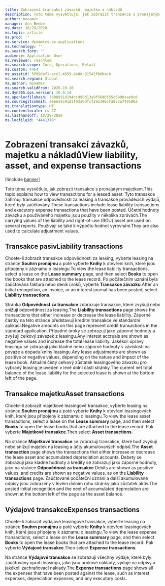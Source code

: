 ```yaml
---
title: Zobrazení transakcí závazků, majetku a nákladů
description: Toto téma vysvětluje, jak zobrazit transakce s pronajatým majetkem. Tyto transakce zahrnují transakce odpovědnosti za leasing a transakce prováděcích výdajů, které byly zaúčtovány.
author: moaamer
manager: Ann Beebe
ms.date: 10/28/2020
ms.topic: article
ms.prod: ''
ms.service: dynamics-ax-applications
ms.technology: ''
ms.search.form: ''
audience: Application User
ms.reviewer: roschlom
ms.search.scope: Core, Operations, Retail
ms.custom: 4464
ms.assetid: 5f89daf1-acc2-4959-b48d-91542fb6bacb
ms.search.region: Global
ms.author: moaamer
ms.search.validFrom: 2020-10-28
ms.dyn365.ops.version: 10.0.14
ms.openlocfilehash: 7008891d194dc990d13a9f56db155c6990aae0c0
ms.sourcegitcommit: aeee39c01d3f93a6dfcf2013965fa975a740596a
ms.translationtype: HT
ms.contentlocale: cs-CZ
ms.lasthandoff: 10/28/2020
ms.locfileid: "4441370"
---
```

# <a name="view-liability-asset-and-expense-transactions"></a><span data-ttu-id="6cfcf-104">Zobrazení transakcí závazků, majetku a nákladů</span><span class="sxs-lookup"><span data-stu-id="6cfcf-104">View liability, asset, and expense transactions</span></span>

[!include [banner](../includes/banner.md)]

<span data-ttu-id="6cfcf-105">Toto téma vysvětluje, jak zobrazit transakce s pronajatým majetkem.</span><span class="sxs-lookup"><span data-stu-id="6cfcf-105">This topic explains how to view transactions for a leased asset.</span></span> <span data-ttu-id="6cfcf-106">Tyto transakce zahrnují transakce odpovědnosti za leasing a transakce prováděcích výdajů, které byly zaúčtovány.</span><span class="sxs-lookup"><span data-stu-id="6cfcf-106">These transactions include lease liability transactions and executory expense transactions that have been posted.</span></span> <span data-ttu-id="6cfcf-107">Účetní hodnoty závazku a používaného majetku jsou použity v několika zprávách.</span><span class="sxs-lookup"><span data-stu-id="6cfcf-107">The carrying values of the liability and right-of-use (ROU) asset are used on several reports.</span></span> <span data-ttu-id="6cfcf-108">Používají se také k výpočtu hodnot vyrovnání.</span><span class="sxs-lookup"><span data-stu-id="6cfcf-108">They are also used to calculate adjustment values.</span></span>

## <a name="liability-transactions"></a><span data-ttu-id="6cfcf-109">Transakce pasiv</span><span class="sxs-lookup"><span data-stu-id="6cfcf-109">Liability transactions</span></span>

<span data-ttu-id="6cfcf-110">Chcete-li zobrazit transakce odpovědnosti za leasing, vyberte leasing na stránce **Souhrn pronájmu** a poté vyberte **Knihy** k otevření knih, které jsou připojeny k záznamu o leasingu.</span><span class="sxs-lookup"><span data-stu-id="6cfcf-110">To view the lease liability transactions, select a lease on the **Lease summary** page, and then select **Books** to open the books that are attached to the lease record.</span></span> <span data-ttu-id="6cfcf-111">Po počátečním uznání byla zaúčtována faktura nebo deník úroků, vyberte **Transakce závazku**.</span><span class="sxs-lookup"><span data-stu-id="6cfcf-111">After an initial recognition, an invoice, or an interest journal has been posted, select **Liability transactions**.</span></span>

<span data-ttu-id="6cfcf-112">Stránka **Odpovědnost za transakce** zobrazuje transakce, které zvyšují nebo snižují odpovědnost za leasing.</span><span class="sxs-lookup"><span data-stu-id="6cfcf-112">The **Liability transactions** page shows the transactions that either increase or decrease the lease liability.</span></span> <span data-ttu-id="6cfcf-113">Záporné částky na této stránce představují kreditní transakce ve standardní aplikaci.</span><span class="sxs-lookup"><span data-stu-id="6cfcf-113">Negative amounts on this page represent credit transactions in the standard application.</span></span> <span data-ttu-id="6cfcf-114">Případné úroky se zobrazují jako záporné hodnoty a zvyšují celkový závazek z leasingu.</span><span class="sxs-lookup"><span data-stu-id="6cfcf-114">Any interest accruals are shown as negative values and increase the total lease liability.</span></span> <span data-ttu-id="6cfcf-115">Jakékoli úpravy leasingu se zobrazují jako kladné nebo záporné hodnoty v závislosti na povaze a dopadu knihy leasingu.</span><span class="sxs-lookup"><span data-stu-id="6cfcf-115">Any lease adjustments are shown as positive or negative values, depending on the nature and impact of the lease book.</span></span> <span data-ttu-id="6cfcf-116">Aktuální čistý celkový zůstatek leasingového závazku pro vybraný leasing je uveden v levé dolní části stránky.</span><span class="sxs-lookup"><span data-stu-id="6cfcf-116">The current net total balance of the lease liability for the selected lease is shown at the bottom left of the page.</span></span>

## <a name="asset-transactions"></a><span data-ttu-id="6cfcf-117">Transakce majetku</span><span class="sxs-lookup"><span data-stu-id="6cfcf-117">Asset transactions</span></span>

<span data-ttu-id="6cfcf-118">Chcete-li zobrazit majetkové leasingové transakce, vyberte leasing na stránce **Souhrn pronájmu** a poté vyberte **Knihy** k otevření leasingových knih, které jsou připojeny k záznamu o leasingu.</span><span class="sxs-lookup"><span data-stu-id="6cfcf-118">To view the lease asset transactions, select a lease on the **Lease summary** page, and then select **Books** to open the lease books that are attached to the lease record.</span></span> <span data-ttu-id="6cfcf-119">Pak vyberte **Majetkové transakce**.</span><span class="sxs-lookup"><span data-stu-id="6cfcf-119">Then select **Asset transactions**.</span></span>

<span data-ttu-id="6cfcf-120">Na stránce **Majetkové transakce** se zobrazují transakce, které buď zvyšují nebo snižují majetek na leasing a účty akumulovaných odpisů.</span><span class="sxs-lookup"><span data-stu-id="6cfcf-120">The **Asset transaction** page shows the transactions that either increase or decrease the lease asset and accumulated depreciation accounts.</span></span> <span data-ttu-id="6cfcf-121">Debety se zobrazují jako kladné hodnoty a kredity se zobrazují jako záporné hodnoty, jako na stránce **Odpovědnost za transakce**.</span><span class="sxs-lookup"><span data-stu-id="6cfcf-121">Debits are shown as positive values, and credits are shown as negative values, as on the **Liability transactions** page.</span></span> <span data-ttu-id="6cfcf-122">Zaúčtované počáteční uznání a další akumulované odpisy jsou zobrazeny v levém dolním rohu stránky jako zůstatek aktiv.</span><span class="sxs-lookup"><span data-stu-id="6cfcf-122">The posted initial recognition and the next of accumulated depreciation are shown at the bottom left of the page as the asset balance.</span></span> 

## <a name="expenses-transactions"></a><span data-ttu-id="6cfcf-123">Výdajové transakce</span><span class="sxs-lookup"><span data-stu-id="6cfcf-123">Expenses transactions</span></span>

<span data-ttu-id="6cfcf-124">Chcete-li zobrazit výdajové leasingové transakce, vyberte leasing na stránce **Souhrn pronájmu** a poté vyberte **Knihy** k otevření leasingových knih, které jsou připojeny k záznamu o leasingu.</span><span class="sxs-lookup"><span data-stu-id="6cfcf-124">To view the lease expense transactions, select a lease on the **Lease summary** page, and then select **Books** to open the lease books that are attached to the lease record.</span></span> <span data-ttu-id="6cfcf-125">Pak vyberte **Výdajové transakce**.</span><span class="sxs-lookup"><span data-stu-id="6cfcf-125">Then select **Expense transactions**.</span></span>

<span data-ttu-id="6cfcf-126">Na stránce **Výdajové transakce** se zobrazují všechny výdaje, které byly zaúčtovány oproti leasingu, jako jsou úrokové náklady, výdaje na odpisy a jakékoli zachraňovací náklady.</span><span class="sxs-lookup"><span data-stu-id="6cfcf-126">The **Expense transactions** page shows all the expenses that have been posted against the lease, such as interest expenses, depreciation expenses, and any executory costs.</span></span>
